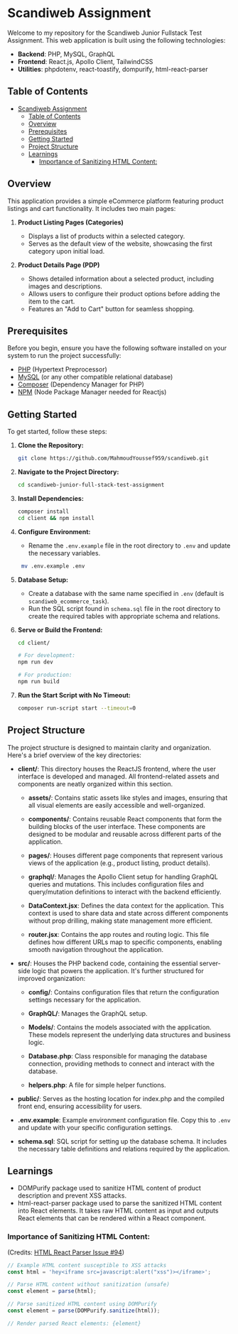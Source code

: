 # Scandiweb Assignment

Welcome to my repository for the Scandiweb Junior Fullstack Test Assignment. This web application is built using the following technologies:

- **Backend**: PHP, MySQL, GraphQL
- **Frontend**: React.js, Apollo Client, TailwindCSS
- **Utilities**: phpdotenv, react-toastify, dompurify, html-react-parser

## Table of Contents

- [Scandiweb Assignment](#scandiweb-assignment)
  - [Table of Contents](#table-of-contents)
  - [Overview](#overview)
  - [Prerequisites](#prerequisites)
  - [Getting Started](#getting-started)
  - [Project Structure](#project-structure)
  - [Learnings](#learnings)
    - [Importance of Sanitizing HTML Content:](#importance-of-sanitizing-html-content)

## Overview

This application provides a simple eCommerce platform featuring product listings and cart functionality. It includes two main pages:

1. **Product Listing Pages (Categories)**

   - Displays a list of products within a selected category.
   - Serves as the default view of the website, showcasing the first category upon initial load.

2. **Product Details Page (PDP)**
   - Shows detailed information about a selected product, including images and descriptions.
   - Allows users to configure their product options before adding the item to the cart.
   - Features an "Add to Cart" button for seamless shopping.

## Prerequisites

Before you begin, ensure you have the following software installed on your system to run the project successfully:

- [PHP](https://www.php.net/) (Hypertext Preprocessor)
- [MySQL](https://www.mysql.com/) (or any other compatible relational database)
- [Composer](https://getcomposer.org/) (Dependency Manager for PHP)
- [NPM](https://nodejs.org/en/download) (Node Package Manager needed for Reactjs)

## Getting Started

To get started, follow these steps:

1. **Clone the Repository:**

   ```bash
   git clone https://github.com/MahmoudYoussef959/scandiweb.git
   ```

2. **Navigate to the Project Directory:**

   ```bash
   cd scandiweb-junior-full-stack-test-assignment
   ```

3. **Install Dependencies:**

   ```bash
   composer install
   cd client && npm install
   ```

4. **Configure Environment:**

   - Rename the `.env.example` file in the root directory to `.env` and update the necessary variables.

   ```bash
    mv .env.example .env
   ```

5. **Database Setup:**

   - Create a database with the same name specified in `.env` (default is `scandiweb_ecommerce_task`).
   - Run the SQL script found in `schema.sql` file in the root directory to create the required tables with appropriate schema and relations.

6. **Serve or Build the Frontend:**

   ```bash
   cd client/

   # For development:
   npm run dev

   # For production:
   npm run build
   ```

7. **Run the Start Script with No Timeout:**
   ```bash
   composer run-script start --timeout=0
   ```

## Project Structure

The project structure is designed to maintain clarity and organization. Here's a brief overview of the key directories:

- **client/**: This directory houses the ReactJS frontend, where the user interface is developed and managed. All frontend-related assets and components are neatly organized within this section.

  - **assets/**: Contains static assets like styles and images, ensuring that all visual elements are easily accessible and well-organized.

  - **components/**: Contains reusable React components that form the building blocks of the user interface. These components are designed to be modular and reusable across different parts of the application.

  - **pages/**: Houses different page components that represent various views of the application (e.g., product listing, product details).

  - **graphql/**: Manages the Apollo Client setup for handling GraphQL queries and mutations. This includes configuration files and query/mutation definitions to interact with the backend efficiently.

  - **DataContext.jsx**: Defines the data context for the application. This context is used to share data and state across different components without prop drilling, making state management more efficient.

  - **router.jsx**: Contains the app routes and routing logic. This file defines how different URLs map to specific components, enabling smooth navigation throughout the application.

- **src/**: Houses the PHP backend code, containing the essential server-side logic that powers the application. It's further structured for improved organization:

  - **config/**: Contains configuration files that return the configuration settings necessary for the application.

  - **GraphQL/**: Manages the GraphQL setup.

  - **Models/**: Contains the models associated with the application. These models represent the underlying data structures and business logic.

  - **Database.php**: Class responsible for managing the database connection, providing methods to connect and interact with the database.

  - **helpers.php**: A file for simple helper functions.

- **public/**: Serves as the hosting location for index.php and the compiled front end, ensuring accessibility for users.

- **.env.example**: Example environment configuration file. Copy this to `.env` and update with your specific configuration settings.

- **schema.sql**: SQL script for setting up the database schema. It includes the necessary table definitions and relations required by the application.

## Learnings

- DOMPurify package used to sanitize HTML content of product description and prevent XSS attacks.
- html-react-parser package used to parse the sanitized HTML content into React elements. It takes raw HTML content as input and outputs React elements that can be rendered within a React component.

### Importance of Sanitizing HTML Content:

(Credits: [HTML React Parser Issue #94](https://github.com/remarkablemark/html-react-parser/issues/94#issuecomment-472423965))

```javascript
// Example HTML content susceptible to XSS attacks
const html = 'hey<iframe src=javascript:alert("xss")></iframe>';

// Parse HTML content without sanitization (unsafe)
const element = parse(html);

// Parse sanitized HTML content using DOMPurify
const element = parse(DOMPurify.sanitize(html));

// Render parsed React elements: {element}
```
